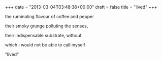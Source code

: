 +++
date = "2013-03-04T03:48:38+00:00"
draft = false
title = "lived"
+++
<p>the ruminating flavour of coffee and pepper</p>
<p>their smoky&nbsp;grunge polluting the senses,</p>
<p>their&nbsp;indispensable substrate, without</p>
<p>which i would not be able to call myself</p>
<p>"lived"&nbsp;</p>
